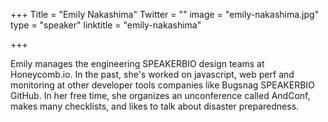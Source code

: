 +++
Title = "Emily Nakashima"
Twitter = ""
image = "emily-nakashima.jpg"
type = "speaker"
linktitle = "emily-nakashima"

+++

Emily manages the engineering SPEAKERBIO design teams at Honeycomb.io. In the past, she's worked on javascript, web perf and monitoring at other developer tools companies like Bugsnag SPEAKERBIO GitHub. In her free time, she organizes an unconference called AndConf, makes many checklists, and likes to talk about disaster preparedness.

